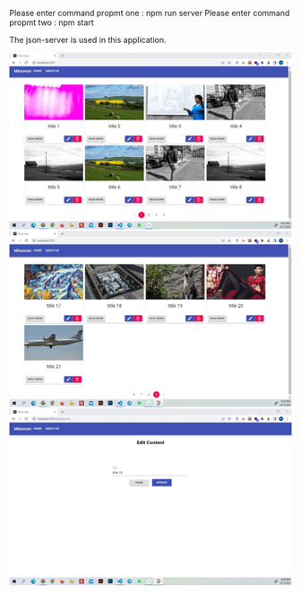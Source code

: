 Please enter command propmt one :  npm run server
Please enter command propmt two :  npm start

The json-server is used in this application.

<img src='./src/images/1.jpg' alt="1"/>
<img src='./src/images/2.jpg' alt="2"/>
<img src='./src/images/3.jpg' alt="3"/>
